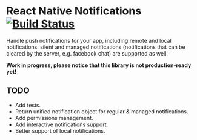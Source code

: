 # React Native Notifications [![Build Status](https://travis-ci.org/wix/react-native-notifications.svg)](https://travis-ci.org/wix/react-native-notifications)

Handle push notifications for your app, including remote and local notifications. silent and managed notifications (notifications that can be cleared by the server, e.g. facebook chat) are supported as well.

**Work in progress, please notice that this library is not production-ready yet!**

## TODO
- Add tests.
- Return unified notification object for regular & managed notifications.
- Add permissions management.
- Add interactive notifications support.
- Better support of local notifications.
